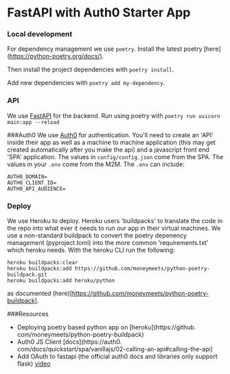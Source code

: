 # FastAPI with Auth0 Starter App

### Local development
For dependency management we use `poetry`. Install the latest poetry [here]
(https://python-poetry.org/docs/).

Then install the project dependencies with `poetry install`.

Add new dependencies with `poetry add my-dependency`.

### API
We use [FastAPI](https://fastapi.tiangolo.com/) for the backend. Run using 
poetry with ```poetry run uvicorn main:app --reload```


###Auth0
We use [Auth0](https://auth0.com/) for authentication. You'll need to create 
an 'API' inside their app as well as a machine to machine application (this 
may get created automatically after you make the api) and a javascript front 
end 'SPA' application. The values in `config/config.json` come from the SPA. The 
values in your `.env` come from the M2M. The `.env` can include:
```
AUTH0_DOMAIN=
AUTH0_CLIENT_ID=
AUTH0_API_AUDIENCE=
```
### Deploy
We use Heroku to deploy. Heroku users 'buildpacks' to translate the code in 
the repo into what ever it needs to run our app in their virtual machines. 
We use a non-standard buildpack to convert the poetry depenency management 
(pyproject.toml) into the more common 'requirements.txt' which heroku needs. 
With the heroku CLI run the following: 

```
heroku buildpacks:clear
heroku buildpacks:add https://github.com/moneymeets/python-poetry-buildpack.git
heroku buildpacks:add heroku/python
```
as documented (here)[https://github.com/moneymeets/python-poetry-buildpack].


###Resources
* Deploying poetry based python app on [heroku](https://github.
com/moneymeets/python-poetry-buildpack)
* Auth0 JS Client [docs](https://auth0.
com/docs/quickstart/spa/vanillajs/02-calling-an-api#calling-the-api)
* Add OAuth to fastapi (the official auth0 docs and libraries only support 
  flask) [video](https://www.youtube.com/watch?v=ZSzzpnsOdrA)
